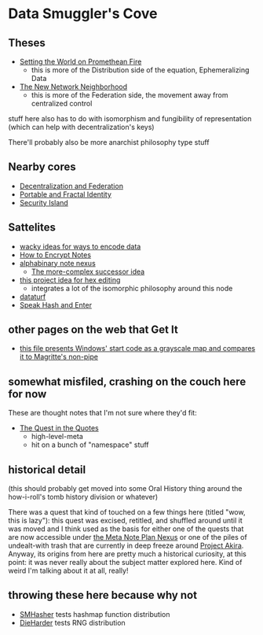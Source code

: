 # Data Smuggler's Cove

## Theses

- [Setting the World on Promethean Fire](content/97e9c1c1-933c-49af-8e0d-4dc1b4946bfa.md)
  - this is more of the Distribution side of the equation, Ephemeralizing Data
- [The New Network Neighborhood](8905d737-8f2a-4de7-a850-c1f2b04cd45e.md)
  - this is more of the Federation side, the movement away from centralized control

stuff here also has to do with isomorphism and fungibility of representation (which can help with decentralization's keys)

There'll probably also be more anarchist philosophy type stuff

## Nearby cores

- [Decentralization and Federation](c47c2afa-59e0-4cde-a5b5-6afe4509ac46.md)
- [Portable and Fractal Identity](64a52921-8c92-40bb-a0e5-16414cc96d18.md)
- [Security Island](4dd64124-8e20-4901-aae4-5876361adc85.md)

## Sattelites

- [wacky ideas for ways to encode data](faaed29e-c3d1-4202-8bc7-d058e96af1cd.md)
- [How to Encrypt Notes](de39c59d-7091-4e34-84ff-9c25ceed1055.md)
- [alphabinary note nexus](a92da7dd-0bba-44ba-8e5a-743571caab3e.md)
  - [The more-complex successor idea](05ec49f4-5955-4876-82d2-9dd77d36c6c5.md)
- [this project idea for hex editing](68bb497c-899f-45a5-8053-20d12a8b470b.md)
  - integrates a lot of the isomorphic philosophy around this node
- [dataturf](802e258f-9647-4d86-adfb-de2c9667f427.md)
- [Speak Hash and Enter](8d8d90d0-fd73-4356-995c-8ab2013b8b13.md)

## other pages on the web that Get It

- [this file presents Windows' start code as a grayscale map and compares it to Magritte's non-pipe](http://3564020356.org/tutes/malawin_en.htm)

## somewhat misfiled, crashing on the couch here for now

These are thought notes that I'm not sure where they'd fit:

- [The Quest in the Quotes](73bf679b-4732-4ed1-929d-5dce9c163fd7.md)
  - high-level-meta
  - hit on a bunch of "namespace" stuff

## historical detail

(this should probably get moved into some Oral History thing around the how-i-roll's tomb history division or whatever)

There was a quest that kind of touched on a few things here (titled "wow, this is lazy"): this quest was excised, retitled, and shuffled around until it was moved and I think used as the basis for either one of the quests that are now accessible under [the Meta Note Plan Nexus][MNPN] or one of the piles of undealt-with trash that are currently in deep freeze around [Project Akira][Akira]. Anyway, its origins from here are pretty much a historical curiosity, at this point: it was never really about the subject matter explored here. Kind of weird I'm talking about it at all, really!

[MNPN]: eb1e81f8-5939-4f85-9930-418044018a75.md
[Akira]: dadfc5e5-cfb6-4f7d-88c0-bcd64b91feac.md

## throwing these here because why not

- [SMHasher](https://github.com/aappleby/smhasher) tests hashmap function distribution
- [DieHarder](http://webhome.phy.duke.edu/~rgb/General/dieharder.php) tests RNG distribution
